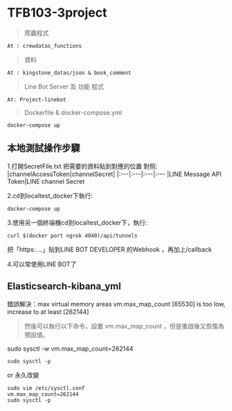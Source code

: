 # TFB103-3project

>爬蟲程式
```
At : crewdatas_functions
```
>資料
```
At : kingstone_datas/json & book_comment
```
>Line Bot Server 及 功能 程式
```
At: Project-linebot
```
>Dockerfile & docker-compose.yml
```
docker-compose up
```
## 本地測試操作步驟

1.打開SecretFile.txt
把需要的資料貼到對應的位置
對照:
|channelAccessToken|channelSecret|
|:---|:---|:---|:---
|LINE Message API Token|LINE channel Secret

2.cd到localtest_docker下執行:
```
docker-compose up
``` 
3.使用另一個終端機cd到localtest_docker下，執行:
```
curl $(docker port ngrok 4040)/api/tunnels
```
把「https:....」貼到LINE BOT DEVELOPER 的Webhook ，再加上/callback

4.可以常使用LINE BOT了

## Elasticsearch-kibana_yml

錯誤解決：max virtual memory areas vm.max_map_count [65530] is too low, increase to at least [262144]

> 然後可以執行以下命令，設置 vm.max_map_count ，但是重啟後又恢復為預設值。

sudo sysctl -w vm.max_map_count=262144
```
sudo sysctl -p
```
or 永久改變
```
sudo vim /etc/sysctl.conf
vm.max_map_count=262144
sudo sysctl -p
```
